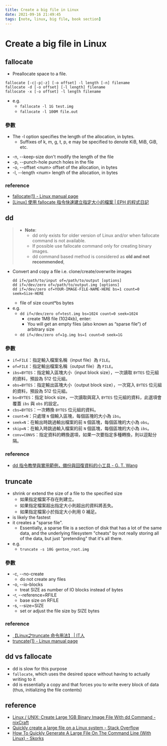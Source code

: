 ```yaml
---
title: Create a big file in Linux
date: 2021-09-16 21:49:45
tags: [note, linux, big file, book section]
---
```


# Create a big file in Linux

## fallocate
- Preallocate space to a file.
```clike
fallocate [-c|-p|-z] [-o offset] -l length [-n] filename
fallocate -d [-o offset] [-l length] filename
fallocate -x [-o offset] -l length filename
```
<!--more-->
- e.g.
    - `fallocate -l 1G test.img`
    - `fallocate -l 100M file.out`
### 參數
- The -l option specifies the length of the allocation, in bytes.
    - Suffixes of k, m, g, t, p, e may be specified to denote KiB, MiB, GiB, etc.
* -n, --keep-size     don't modify the length of the file
* -p, --punch-hole    punch holes in the file
* -o, --offset \<num>  offset of the allocation, in bytes
* -l, --length \<num>  length of the allocation, in bytes


### reference
- [fallocate(1) - Linux manual page](https://man7.org/linux/man-pages/man1/fallocate.1.html)
- [[Linux] 使用 fallocate 指令快速建立指定大小的檔案 | EPH 的程式日記](https://ephrain.net/linux-%E4%BD%BF%E7%94%A8-fallocate-%E6%8C%87%E4%BB%A4%E5%BF%AB%E9%80%9F%E5%BB%BA%E7%AB%8B%E6%8C%87%E5%AE%9A%E5%A4%A7%E5%B0%8F%E7%9A%84%E6%AA%94%E6%A1%88/)

## dd
> - **Note**: 
>     * dd only exists for older version of Linux and/or when fallocate command is not available.
>     * If possible use fallocate command only for creating binary images.
>     * dd command based method is considered as **old and not recommended**,
- Convert and copy a file i.e. clone/create/overwrite images
    ```clike
    dd if=/path/to/input of=/path/to/output [options]
    dd if=/dev/zero of=/path/to/output.img [options]
    dd if=/dev/zero of=YOUR-IMAGE-FILE-NAME-HERE bs=1 count=0 seek=Size-HERE
    ```
    - file of size count*bs bytes
- e.g.
    - `dd if=/dev/zero of=test.img bs=1024 count=0 seek=1024`
        - create 1MB file (1024kb), enter:
        - You will get an empty files (also known as “sparse file”) of arbitrary size
    - `dd if=/dev/zero of=1g.img bs=1 count=0 seek=1G`
### 參數
-   `if=FILE`：指定輸入檔案名稱（input file）為 `FILE`。
-   `of=FILE`：指定輸出檔案名稱（output file）為 `FILE`。
-   `ibs=BYTES`：指定輸入區塊大小（input block size），一次讀取 `BYTES` 位元組的資料，預設為 512 位元組。
-   `obs=BYTES`：指定輸出區塊大小（output block size），一次寫入 `BYTES` 位元組的資料，預設為 512 位元組。
-   `bs=BYTES`：指定 block size，一次讀取與寫入 `BYTES` 位元組的資料，此選項會覆蓋 `ibs` 與 `obs` 的設定。
-   `cbs=BYTES`：一次轉換 `BYTES` 位元組的資料。
-   `count=N`：只處理 `N` 個輸入區塊，每個區塊的大小為 `ibs`。
-   `seek=N`：在輸出時跳過輸出檔案的前 `N` 個區塊，每個區塊的大小為 `obs`。
-   `skip=N`：在輸入時跳過輸入檔案的前 `N` 個區塊，每個區塊的大小為 `ibs`。
-   `conv=CONVS`：指定資料的轉換選項，如果一次要指定多種轉換，則以逗點分隔。

### reference
- [dd 指令教學與實用範例，備份與回復資料的小工具 - G. T. Wang](https://blog.gtwang.org/linux/dd-command-examples/)

## truncate
- shrink or extend the size of a file to the specified size
    - 如果指定檔案不存在則建立。
    - 如果指定檔案超出指定大小則超出的資料將丟失。
    - 如果指定檔案小於指定大小則用 0 補足。
- is likely the fastest
- it creates a "sparse file".
    - Essentially, a sparse file is a section of disk that has a lot of the same data, and the underlying filesystem "cheats" by not really storing all of the data, but just "pretending" that it's all there.
- e.g.
    - `truncate -s 10G gentoo_root.img`
### 參數
* -c, --no-create
    * do not create any files
* -o, --io-blocks
    * treat SIZE as number of IO blocks instead of bytes
* -r, --reference=RFILE
    * base size on RFILE
* -s, --size=SIZE
    * set or adjust the file size by SIZE bytes
### reference
- [【Linux之truncate 命令用法】 | IT人](https://iter01.com/106223.html)
- [truncate(1) - Linux manual page](https://man7.org/linux/man-pages/man1/truncate.1.html)


## dd vs fallocate
- dd is slow for this purpose
- `fallocate`, which uses the desired space without having to actually writing to it
- dd is essentially a copy and that forces you to write every block of data (thus, initializing the file contents)


## reference
- [Linux / UNIX: Create Large 1GB Binary Image File With dd Command - nixCraft](https://www.cyberciti.biz/faq/howto-create-lage-files-with-dd-command/)
- [Quickly create a large file on a Linux system - Stack Overflow](https://stackoverflow.com/questions/257844/quickly-create-a-large-file-on-a-linux-system)
- [How To Quickly Generate A Large File On The Command Line (With Linux) - Skorks](https://skorks.com/2010/03/how-to-quickly-generate-a-large-file-on-the-command-line-with-linux/)